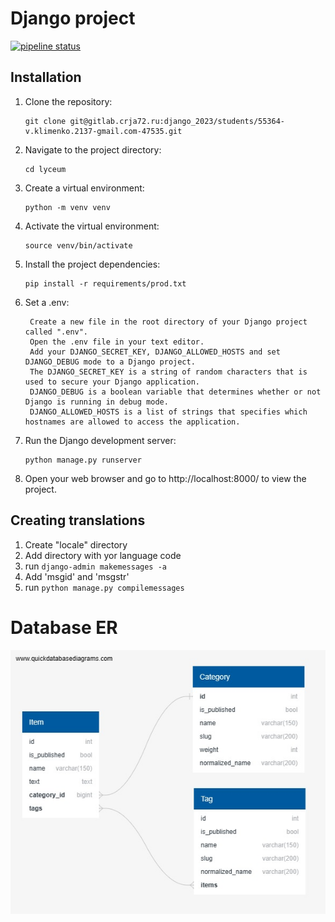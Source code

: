 # Django project
[![pipeline status](https://gitlab.crja72.ru/django_2023/students/55364-v.klimenko.2137-gmail.com-47535/badges/main/pipeline.svg)](https://gitlab.crja72.ru/django_2023/students/55364-v.klimenko.2137-gmail.com-47535/-/commits/main) 

## Installation
1. Clone the repository:
    ```
    git clone git@gitlab.crja72.ru:django_2023/students/55364-v.klimenko.2137-gmail.com-47535.git
    ```
2. Navigate to the project directory:
    ```
    cd lyceum
    ```
3. Create a virtual environment:
    ```
    python -m venv venv
    ```
4. Activate the virtual environment:
    ```
    source venv/bin/activate
    ```
5. Install the project dependencies:
    ```
    pip install -r requirements/prod.txt
    ```
6. Set a .env:
   ```
    Create a new file in the root directory of your Django project called ".env".
    Open the .env file in your text editor.
    Add your DJANGO_SECRET_KEY, DJANGO_ALLOWED_HOSTS and set DJANGO_DEBUG mode to a Django project.
    The DJANGO_SECRET_KEY is a string of random characters that is used to secure your Django application.
    DJANGO_DEBUG is a boolean variable that determines whether or not Django is running in debug mode.
    DJANGO_ALLOWED_HOSTS is a list of strings that specifies which hostnames are allowed to access the application.
   ```
7. Run the Django development server:
    ```
    python manage.py runserver
    ```
8. Open your web browser and go to http://localhost:8000/ to view the project.


## Creating translations
1. Create "locale" directory
2. Add directory with yor language code
3. run ```django-admin makemessages -a```
4. Add 'msgid' and 'msgstr'
5. run ```python manage.py compilemessages```

# Database ER
![ER](ER.jpg)
